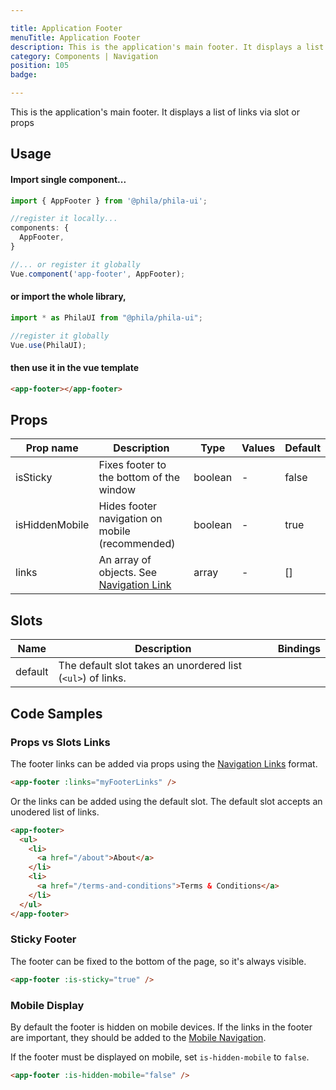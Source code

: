 ```yaml
---

title: Application Footer
menuTitle: Application Footer
description: This is the application's main footer. It displays a list of links via slot or props
category: Components | Navigation
position: 105
badge:

---
```


This is the application's main footer. It displays a list of links via slot or props

## Usage

#### Import single component...

```js
import { AppFooter } from '@phila/phila-ui';

//register it locally...
components: {
  AppFooter,
}

//... or register it globally
Vue.component('app-footer', AppFooter);
```

#### or import the whole library,

```js
import * as PhilaUI from "@phila/phila-ui";

//register it globally
Vue.use(PhilaUI);
```

#### then use it in the vue template

```html
<app-footer></app-footer>
```

## Props

| Prop name      | Description                                                     | Type    | Values | Default |
| -------------- | --------------------------------------------------------------- | ------- | ------ | ------- |
| isSticky       | Fixes footer to the bottom of the window                        | boolean | -      | false   |
| isHiddenMobile | Hides footer navigation on mobile (recommended)                 | boolean | -      | true    |
| links          | An array of objects. See [Navigation Link](/components/NavLink) | array   | -      | []      |

## Slots

| Name    | Description                                                 | Bindings |
| ------- | ----------------------------------------------------------- | -------- |
| default | The default slot takes an unordered list (`<ul>`) of links. |          |

## Code Samples

### Props vs Slots Links

The footer links can be added via props using the [Navigation Links](/components/NavLink) format.

```html
<app-footer :links="myFooterLinks" />
```

Or the links can be added using the default slot. The default slot accepts an unodered list of links.

```html
<app-footer>
  <ul>
    <li>
      <a href="/about">About</a>
    </li>
    <li>
      <a href="/terms-and-conditions">Terms & Conditions</a>
    </li>
  </ul>
</app-footer>
```

### Sticky Footer

The footer can be fixed to the bottom of the page, so it's always visible.

```html
<app-footer :is-sticky="true" />
```

### Mobile Display

By default the footer is hidden on mobile devices. If the links in the footer are important, they should be added to the [Mobile Navigation](/components/MobileNav).

If the footer must be displayed on mobile, set `is-hidden-mobile` to `false`.

```html
<app-footer :is-hidden-mobile="false" />
```
